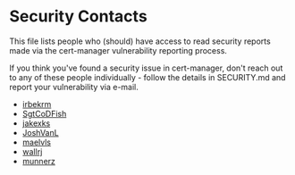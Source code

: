 # Security Contacts

This file lists people who (should) have access to read security reports
made via the cert-manager vulnerability reporting process.

If you think you've found a security issue in cert-manager, don't reach
out to any of these people individually - follow the details in
SECURITY.md and report your vulnerability via e-mail.

- [irbekrm](https://github.com/irbekrm)
- [SgtCoDFish](https://github.com/SgtCoDFish)
- [jakexks](https://github.com/jakexks)
- [JoshVanL](https://github.com/JoshVanL)
- [maelvls](https://github.com/maelvls)
- [wallrj](https://github.com/wallrj)
- [munnerz](https://github.com/munnerz)
